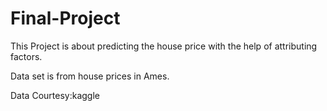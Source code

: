 # Final-Project

This Project is about predicting the house price with the help of attributing factors.

Data set is from house prices in Ames.

Data Courtesy:kaggle

